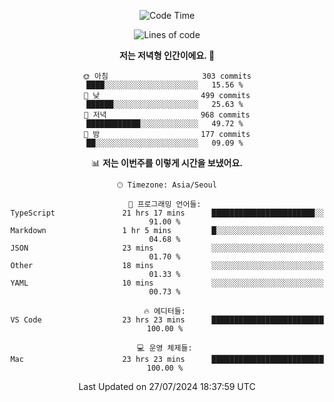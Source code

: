 <div align='center'>
 
<!--START_SECTION:waka-->
![Code Time](http://img.shields.io/badge/Code%20Time-3%2C694%20hrs%2026%20mins-blue)

![Lines of code](https://img.shields.io/badge/%EC%A0%80%EB%8A%94%20%EC%97%AC%ED%83%9C%EA%B9%8C%EC%A7%80%20-1.3%20million%20%EC%A4%84%EC%9D%98%20%EC%BD%94%EB%93%9C%EB%A5%BC%20%EC%9E%91%EC%84%B1%ED%96%88%EC%96%B4%EC%9A%94.-blue)

**저는 저녁형 인간이에요. 🦉** 

```text
🌞 아침                     303 commits         ████░░░░░░░░░░░░░░░░░░░░░   15.56 % 
🌆 낮　                     499 commits         ██████░░░░░░░░░░░░░░░░░░░   25.63 % 
🌃 저녁                     968 commits         ████████████░░░░░░░░░░░░░   49.72 % 
🌙 밤　                     177 commits         ██░░░░░░░░░░░░░░░░░░░░░░░   09.09 % 
```


📊 **저는 이번주를 이렇게 시간을 보냈어요.** 

```text
🕑︎ Timezone: Asia/Seoul

💬 프로그래밍 언어들: 
TypeScript               21 hrs 17 mins      ███████████████████████░░   91.00 % 
Markdown                 1 hr 5 mins         █░░░░░░░░░░░░░░░░░░░░░░░░   04.68 % 
JSON                     23 mins             ░░░░░░░░░░░░░░░░░░░░░░░░░   01.70 % 
Other                    18 mins             ░░░░░░░░░░░░░░░░░░░░░░░░░   01.33 % 
YAML                     10 mins             ░░░░░░░░░░░░░░░░░░░░░░░░░   00.73 % 

🔥 에디터들: 
VS Code                  23 hrs 23 mins      █████████████████████████   100.00 % 

💻 운영 체제들: 
Mac                      23 hrs 23 mins      █████████████████████████   100.00 % 
```


 Last Updated on 27/07/2024 18:37:59 UTC
<!--END_SECTION:waka-->
 </div>
<!---
Emewjin/Emewjin is a ✨ special ✨ repository because its `README.md` (this file) appears on your GitHub profile.
You can click the Preview link to take a look at your changes.
--->
